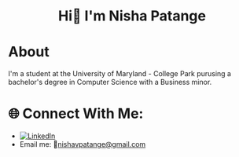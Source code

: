 <h1 align="center">Hi👋 I'm Nisha Patange</h1>

# About
I'm a student at the University of Maryland - College Park purusing a bachelor's degree in Computer Science with a Business minor.

# 🌐 Connect With Me:
- [![LinkedIn](https://img.shields.io/badge/LinkedIn-%230077B5.svg?logo=linkedin&logoColor=white)](https://www.linkedin.com/in/nisha-patange-2686b61b2)
- Email me: 📧nishavpatange@gmail.com
